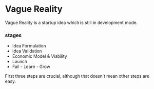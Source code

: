 # Vague Reality

Vague Reality is a startup idea which is still in development mode.

### stages
* Idea Formulation
* Idea Validation
* Economic Model & Viability
* Launch
* Fail - Learn - Grow

First three steps are crucial, although that doesn't mean other steps are easy.

